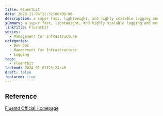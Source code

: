 ```yaml
---
title: Fluentbit
date: 2023-11-04T12:52:00+09:00
description: a super fast, lightweight, and highly scalable logging and metrics processor and forwarder
summary: a super fast, lightweight, and highly scalable logging and metrics processor and forwarder
linkTitle: Fluentbit
series:
  - Management for Infrastructure
categories:
  - Dev Ops
  - Management for Infrastructure
  - Logging
tags:
  - Fluentbit
lastmod: 2024-01-03T23:24:40
draft: false
featured: true
---
```


## Reference

[Fluentd Official Homepage](https://www.fluentd.org/)
